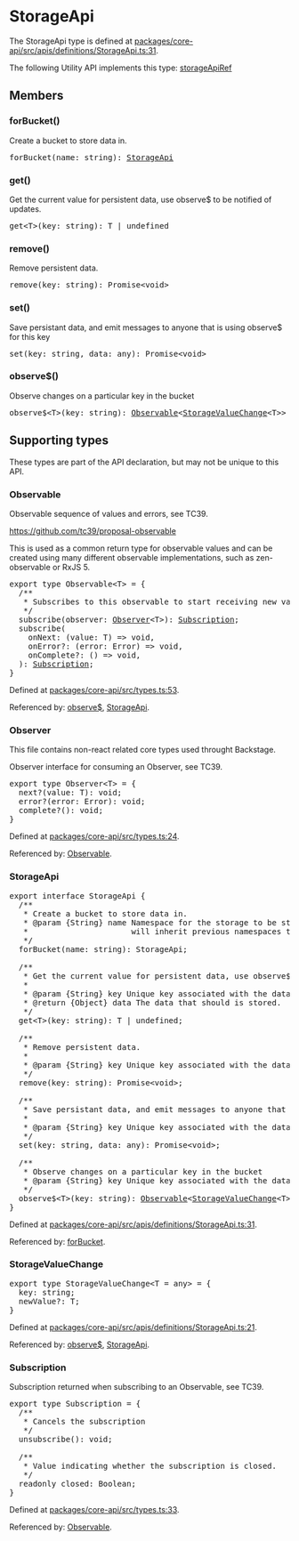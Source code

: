 # StorageApi

The StorageApi type is defined at
[packages/core-api/src/apis/definitions/StorageApi.ts:31](https://github.com/spotify/backstage/blob/4df02a253f6903e1ca20184369f5655e2d49d893/packages/core-api/src/apis/definitions/StorageApi.ts#L31).

The following Utility API implements this type:
[storageApiRef](./README.md#storageapiref)

## Members

### forBucket()

Create a bucket to store data in.

<pre>
forBucket(name: string): <a href="#storageapi">StorageApi</a>
</pre>

### get()

Get the current value for persistent data, use observe\$ to be notified of
updates.

<pre>
get&lt;T&gt;(key: string): T | undefined
</pre>

### remove()

Remove persistent data.

<pre>
remove(key: string): Promise&lt;void&gt;
</pre>

### set()

Save persistant data, and emit messages to anyone that is using observe\$ for
this key

<pre>
set(key: string, data: any): Promise&lt;void&gt;
</pre>

### observe\$()

Observe changes on a particular key in the bucket

<pre>
observe$&lt;T&gt;(key: string): <a href="#observable">Observable</a>&lt;<a href="#storagevaluechange">StorageValueChange</a>&lt;T&gt;&gt;
</pre>

## Supporting types

These types are part of the API declaration, but may not be unique to this API.

### Observable

Observable sequence of values and errors, see TC39.

https://github.com/tc39/proposal-observable

This is used as a common return type for observable values and can be created
using many different observable implementations, such as zen-observable or
RxJS 5.

<pre>
export type Observable&lt;T&gt; = {
  /**
   * Subscribes to this observable to start receiving new values.
   */
  subscribe(observer: <a href="#observer">Observer</a>&lt;T&gt;): <a href="#subscription">Subscription</a>;
  subscribe(
    onNext: (value: T) =&gt; void,
    onError?: (error: Error) =&gt; void,
    onComplete?: () =&gt; void,
  ): <a href="#subscription">Subscription</a>;
}
</pre>

Defined at
[packages/core-api/src/types.ts:53](https://github.com/spotify/backstage/blob/4df02a253f6903e1ca20184369f5655e2d49d893/packages/core-api/src/types.ts#L53).

Referenced by: [observe\$](#observe-), [StorageApi](#storageapi).

### Observer

This file contains non-react related core types used throught Backstage.

Observer interface for consuming an Observer, see TC39.

<pre>
export type Observer&lt;T&gt; = {
  next?(value: T): void;
  error?(error: Error): void;
  complete?(): void;
}
</pre>

Defined at
[packages/core-api/src/types.ts:24](https://github.com/spotify/backstage/blob/4df02a253f6903e1ca20184369f5655e2d49d893/packages/core-api/src/types.ts#L24).

Referenced by: [Observable](#observable).

### StorageApi

<pre>
export interface StorageApi {
  /**
   * Create a bucket to store data in.
   * @param {String} name Namespace for the storage to be stored under,
   *                      will inherit previous namespaces too
   */
  forBucket(name: string): StorageApi;

  /**
   * Get the current value for persistent data, use observe$ to be notified of updates.
   *
   * @param {String} key Unique key associated with the data.
   * @return {Object} data The data that should is stored.
   */
  get&lt;T&gt;(key: string): T | undefined;

  /**
   * Remove persistent data.
   *
   * @param {String} key Unique key associated with the data.
   */
  remove(key: string): Promise&lt;void&gt;;

  /**
   * Save persistant data, and emit messages to anyone that is using observe$ for this key
   *
   * @param {String} key Unique key associated with the data.
   */
  set(key: string, data: any): Promise&lt;void&gt;;

  /**
   * Observe changes on a particular key in the bucket
   * @param {String} key Unique key associated with the data
   */
  observe$&lt;T&gt;(key: string): <a href="#observable">Observable</a>&lt;<a href="#storagevaluechange">StorageValueChange</a>&lt;T&gt;&gt;;
}
</pre>

Defined at
[packages/core-api/src/apis/definitions/StorageApi.ts:31](https://github.com/spotify/backstage/blob/4df02a253f6903e1ca20184369f5655e2d49d893/packages/core-api/src/apis/definitions/StorageApi.ts#L31).

Referenced by: [forBucket](#forbucket).

### StorageValueChange

<pre>
export type StorageValueChange&lt;T = any&gt; = {
  key: string;
  newValue?: T;
}
</pre>

Defined at
[packages/core-api/src/apis/definitions/StorageApi.ts:21](https://github.com/spotify/backstage/blob/4df02a253f6903e1ca20184369f5655e2d49d893/packages/core-api/src/apis/definitions/StorageApi.ts#L21).

Referenced by: [observe\$](#observe-), [StorageApi](#storageapi).

### Subscription

Subscription returned when subscribing to an Observable, see TC39.

<pre>
export type Subscription = {
  /**
   * Cancels the subscription
   */
  unsubscribe(): void;

  /**
   * Value indicating whether the subscription is closed.
   */
  readonly closed: Boolean;
}
</pre>

Defined at
[packages/core-api/src/types.ts:33](https://github.com/spotify/backstage/blob/4df02a253f6903e1ca20184369f5655e2d49d893/packages/core-api/src/types.ts#L33).

Referenced by: [Observable](#observable).
